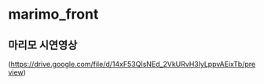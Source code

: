 # marimo_front

## 마리모 시연영상
(https://drive.google.com/file/d/14xF53QIsNEd_2VkURvH3lyLppvAEixTb/preview)
